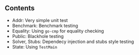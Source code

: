 ## Contents

- Addr: Very simple unit test
- Benchmark: Benchmark testing
- Equality: Using `go-cmp` for equality checking
- Public: Blackhole testing
- Solver, Stubs: Dependecy injection and stubs style testing
- State: Using `TestMain`
